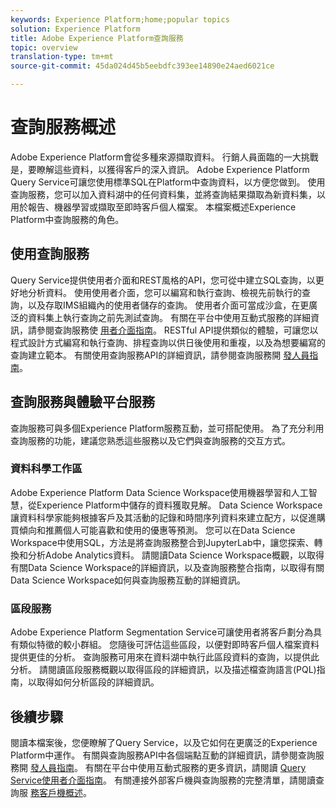 ```yaml
---
keywords: Experience Platform;home;popular topics
solution: Experience Platform
title: Adobe Experience Platform查詢服務
topic: overview
translation-type: tm+mt
source-git-commit: 45da024d45b5eebdfc393ee14890e24aed6021ce

---
```



# 查詢服務概述

Adobe Experience Platform會從多種來源擷取資料。 行銷人員面臨的一大挑戰是，要瞭解這些資料，以獲得客戶的深入資訊。 Adobe Experience Platform Query Service可讓您使用標準SQL在Platform中查詢資料，以方便您做到。 使用查詢服務，您可以加入資料湖中的任何資料集，並將查詢結果擷取為新資料集，以用於報告、機器學習或擷取至即時客戶個人檔案。 本檔案概述Experience Platform中查詢服務的角色。

## 使用查詢服務

Query Service提供使用者介面和REST風格的API，您可從中建立SQL查詢，以更好地分析資料。 使用使用者介面，您可以編寫和執行查詢、檢視先前執行的查詢，以及存取IMS組織內的使用者儲存的查詢。 使用者介面可當成沙盒，在更廣泛的資料集上執行查詢之前先測試查詢。 有關在平台中使用互動式服務的詳細資訊，請參閱查詢服務使 [用者介面指南](ui/overview.md)。 RESTful API提供類似的體驗，可讓您以程式設計方式編寫和執行查詢、排程查詢以供日後使用和重複，以及為想要編寫的查詢建立範本。 有關使用查詢服務API的詳細資訊，請參閱查詢服務開 [發人員指南](api/getting-started.md)。

## 查詢服務與體驗平台服務

查詢服務可與多個Experience Platform服務互動，並可搭配使用。 為了充分利用查詢服務的功能，建議您熟悉這些服務以及它們與查詢服務的交互方式。

### 資料科學工作區

Adobe Experience Platform Data Science Workspace使用機器學習和人工智慧，從Experience Platform中儲存的資料獲取見解。 Data Science Workspace讓資料科學家能夠根據客戶及其活動的記錄和時間序列資料來建立配方，以促進購買傾向和推薦個人可能喜歡和使用的優惠等預測。 您可以在Data Science Workspace中使用SQL，方法是將查詢服務整合到JupyterLab中，讓您探索、轉換和分析Adobe Analytics資料。 請閱讀Data Science Workspace概觀，以取得有關Data Science Workspace的詳細資訊，以及查詢服務整合指南，以取得有關Data Science Workspace如何與查詢服務互動的詳細資訊。

### 區段服務

Adobe Experience Platform Segmentation Service可讓使用者將客戶劃分為具有類似特徵的較小群組。 您隨後可評估這些區段，以便對即時客戶個人檔案資料提供更佳的分析。 查詢服務可用來在資料湖中執行此區段資料的查詢，以提供此分析。 請閱讀區段服務概觀以取得區段的詳細資訊，以及描述檔查詢語言(PQL)指南，以取得如何分析區段的詳細資訊。

## 後續步驟

閱讀本檔案後，您便瞭解了Query Service，以及它如何在更廣泛的Experience Platform中運作。 有關與查詢服務API中各個端點互動的詳細資訊，請參閱查詢服務開 [發人員指南](api/getting-started.md)。 有關在平台中使用互動式服務的更多資訊，請閱讀 [Query Service使用者介面指南](ui/overview.md)。 有關連接外部客戶機與查詢服務的完整清單，請閱讀查詢服 [務客戶機概述](clients/overview.md)。
